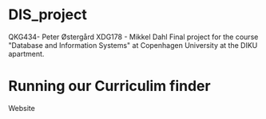 # DIS_project
QKG434- Peter Østergård
XDG178 - Mikkel Dahl
Final project for the course "Database and Information Systems" at Copenhagen University at the DIKU apartment.


# Running our Curriculim finder

Website 